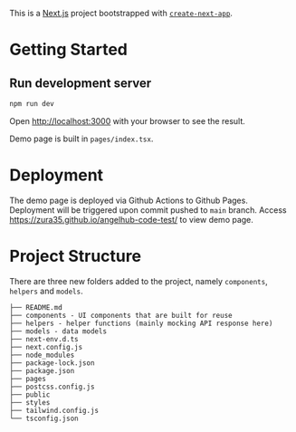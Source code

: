 This is a [Next.js](https://nextjs.org/) project bootstrapped with [`create-next-app`](https://github.com/vercel/next.js/tree/canary/packages/create-next-app).

# Getting Started

## Run development server
```bash
npm run dev
```

Open [http://localhost:3000](http://localhost:3000) with your browser to see the result.

Demo page is built in `pages/index.tsx`.

# Deployment

The demo page is deployed via Github Actions to Github Pages. Deployment will be triggered upon commit pushed to `main` branch. Access https://zura35.github.io/angelhub-code-test/ to view demo page.


# Project Structure
There are three new folders added to the project, namely `components`, `helpers` and `models`.

```
├── README.md
├── components - UI components that are built for reuse
├── helpers - helper functions (mainly mocking API response here)
├── models - data models
├── next-env.d.ts
├── next.config.js
├── node_modules
├── package-lock.json
├── package.json
├── pages
├── postcss.config.js
├── public
├── styles
├── tailwind.config.js
└── tsconfig.json
```